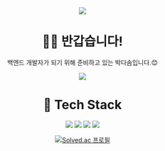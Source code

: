 <div align="center">
<img src="https://capsule-render.vercel.app/api?type=soft&color=auto&height=150&section=header&text=🌼Hi!%20I'm%20DaSom!🌼&fontSize=70" />

# 🙋‍♀️ 반갑습니다!
백엔드 개발자가 되기 위해 준비하고 있는 박다솜입니다.😊

<img src="https://user-images.githubusercontent.com/102853354/219945915-a8698be8-591f-46b9-8b44-1d595ed12f99.gif" />

# 🌱 Tech Stack
<img src="https://img.shields.io/badge/-java-red" /> <img src="https://img.shields.io/badge/-spring%20boot-yellowgreen" /> <img src="https://img.shields.io/badge/-mysql-blue" /> <img src="https://img.shields.io/badge/-linux-gold" />


[![Solved.ac
프로필](http://mazassumnida.wtf/api/v2/generate_badge?boj=parkdasom95)](https://solved.ac/parkdasom95)


<!--
**mansooonuna/mansooonuna** is a ✨ _special_ ✨ repository because its `README.md` (this file) appears on your GitHub profile.

Here are some ideas to get you started:

- 🔭 I’m currently working on ...
- 🌱 I’m currently learning ...
- 👯 I’m looking to collaborate on ...
- 🤔 I’m looking for help with ...
- 💬 Ask me about ...
- 📫 How to reach me: ...
- 😄 Pronouns: ...
- ⚡ Fun fact: ...
-->

</div>
